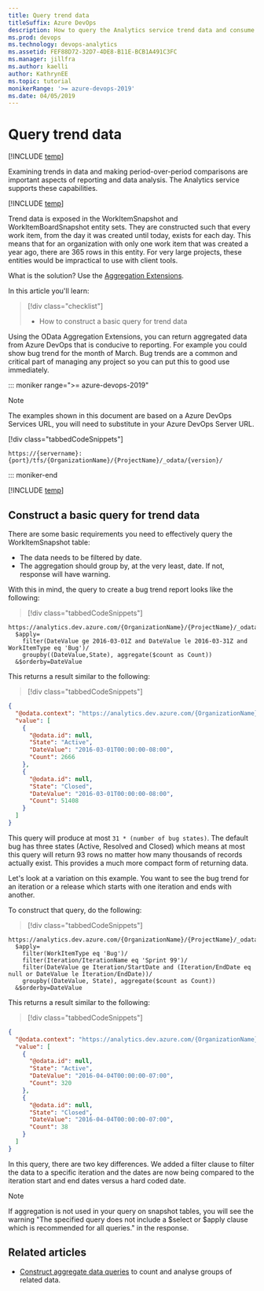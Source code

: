 ```yaml
---
title: Query trend data
titleSuffix: Azure DevOps 
description: How to query the Analytics service trend data and consume it in a client tool when working from Azure DevOps   
ms.prod: devops
ms.technology: devops-analytics
ms.assetid: FEF88D72-32D7-4DE8-B11E-BCB1A491C3FC
ms.manager: jillfra
ms.author: kaelli
author: KathrynEE
ms.topic: tutorial
monikerRange: '>= azure-devops-2019'
ms.date: 04/05/2019
---
```


# Query trend data

[!INCLUDE [temp](../_shared/version-azure-devops.md)]

Examining trends in data and making period-over-period comparisons are important aspects of reporting and data analysis. The Analytics service supports these capabilities.

[!INCLUDE [temp](../_shared/analytics-preview.md)]

Trend data is exposed in the WorkItemSnapshot and WorkItemBoardSnapshot entity sets. They are constructed such that every work item, from the day it was created until today, exists for each day. This means that for an organization with only one work item that was created a year ago, there are 365 rows in this entity. For very large projects, these entities would be impractical to use with client tools.

What is the solution? Use the [Aggregation Extensions](aggregated-data-analytics.md). 

In this article you'll learn: 

> [!div class="checklist"]
> * How to construct a basic query for trend data       

Using the OData Aggregation Extensions, you can return aggregated data from Azure DevOps that is conducive to reporting. For example you could show bug trend for the month of March. Bug trends are a common and critical part of managing any project so you can put this to good use immediately.

::: moniker range=">= azure-devops-2019"

> [!NOTE]
> The examples shown in this document are based on a Azure DevOps Services URL, you will need to substitute in your Azure DevOps Server URL.
> 
> [!div class="tabbedCodeSnippets"]
> ```OData
> https://{servername}:{port}/tfs/{OrganizationName}/{ProjectName}/_odata/{version}/
> ```
::: moniker-end

[!INCLUDE [temp](../_shared/api-versioning.md)]

<a id="trend-data" />

## Construct a basic query for trend data   
 
There are some basic requirements you need to effectively query the WorkItemSnapshot table:  
* The data needs to be filtered by date.
* The aggregation should group by, at the very least, date. If not, response will have warning.

With this in mind, the query to create a bug trend report looks like the following: 


> [!div class="tabbedCodeSnippets"]
```OData
https://analytics.dev.azure.com/{OrganizationName}/{ProjectName}/_odata/{version}//WorkItemSnapshot?
  $apply=
    filter(DateValue ge 2016-03-01Z and DateValue le 2016-03-31Z and WorkItemType eq 'Bug')/
    groupby((DateValue,State), aggregate($count as Count))
  &$orderby=DateValue
```

This returns a result similar to the following:


> [!div class="tabbedCodeSnippets"]
```JSON
{
  "@odata.context": "https://analytics.dev.azure.com/{OrganizationName}/{ProjectName}/_odata/{version}//$metadata#WorkItemSnapshot(DateValue,State,Count)",
  "value": [
    {
      "@odata.id": null,
      "State": "Active",
      "DateValue": "2016-03-01T00:00:00-08:00",
      "Count": 2666
    },
    {
      "@odata.id": null,
      "State": "Closed",
      "DateValue": "2016-03-01T00:00:00-08:00",
      "Count": 51408
    }
  ]
}
```

This query will produce at most ```31 * (number of bug states)```. The default bug has three states 
(Active, Resolved and Closed) which means at most this query will return 93 rows no matter 
how many thousands of records actually exist. This provides a much more compact form of returning data.

Let's look at a variation on this example. You want to see the bug trend for an iteration or a release which starts with one iteration and ends with another.  

To construct that query, do the following:  

> [!div class="tabbedCodeSnippets"]
```OData
https://analytics.dev.azure.com/{OrganizationName}/{ProjectName}/_odata/{version}//WorkItemSnapshot?
  $apply=
    filter(WorkItemType eq 'Bug')/
    filter(Iteration/IterationName eq 'Sprint 99')/
    filter(DateValue ge Iteration/StartDate and (Iteration/EndDate eq null or DateValue le Iteration/EndDate))/
    groupby((DateValue, State), aggregate($count as Count))
  &$orderby=DateValue
```

This returns a result similar to the following:

> [!div class="tabbedCodeSnippets"]
```JSON
{
  "@odata.context": "https://analytics.dev.azure.com/{OrganizationName}/{ProjectName}/_odata/{version}//$metadata#WorkItemSnapshot(DateValue,State,Count)",
  "value": [
    {
      "@odata.id": null,
      "State": "Active",
      "DateValue": "2016-04-04T00:00:00-07:00",
      "Count": 320
    },
    {
      "@odata.id": null,
      "State": "Closed",
      "DateValue": "2016-04-04T00:00:00-07:00",
      "Count": 38
    }
  ]
}
```

In this query, there are two key differences. We added a filter clause to filter the data to a specific iteration and the dates are now being compared to the iteration start and end dates versus a hard coded date.  
 
> [!NOTE]  
> If aggregation is not used in your query on snapshot tables, you will see the warning "The specified query does not include a $select or $apply clause which is recommended for all queries." in the response. 

## Related articles

- [Construct aggregate data queries](aggregated-data-analytics.md) to count and analyse groups of related data.
